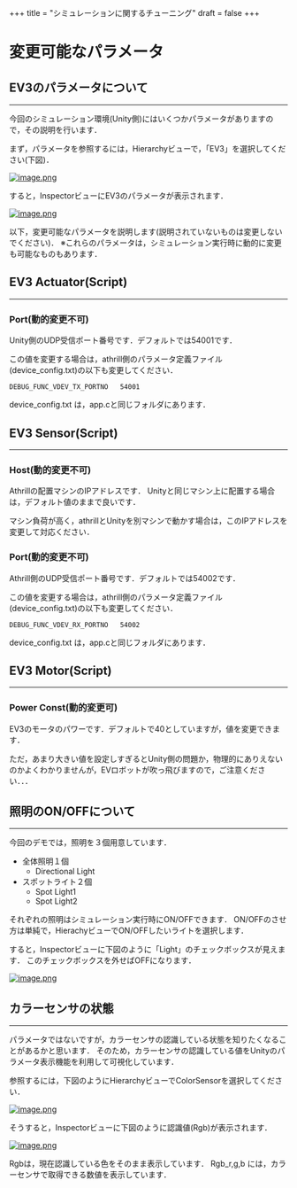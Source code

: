 +++
title = "シミュレーションに関するチューニング"
draft = false
+++
# 変更可能なパラメータ



## EV3のパラメータについて

------

今回のシミュレーション環境(Unity側)にはいくつかパラメータがありますので，その説明を行います．

まず，パラメータを参照するには，Hierarchyビューで，「EV3」を選択してください(下図)．

[![image.png](https://qiita-user-contents.imgix.net/https%3A%2F%2Fqiita-image-store.s3.ap-northeast-1.amazonaws.com%2F0%2F244147%2F11a57fef-9e2d-e0a0-ef76-af5f71fc5d09.png?ixlib=rb-1.2.2&auto=format&gif-q=60&q=75&s=2fdf76b9af97446c26fe08b5e484d631)](https://qiita-user-contents.imgix.net/https%3A%2F%2Fqiita-image-store.s3.ap-northeast-1.amazonaws.com%2F0%2F244147%2F11a57fef-9e2d-e0a0-ef76-af5f71fc5d09.png?ixlib=rb-1.2.2&auto=format&gif-q=60&q=75&s=2fdf76b9af97446c26fe08b5e484d631)

すると，InspectorビューにEV3のパラメータが表示されます．

[![image.png](https://qiita-user-contents.imgix.net/https%3A%2F%2Fqiita-image-store.s3.ap-northeast-1.amazonaws.com%2F0%2F244147%2F835e61c2-0ec6-b955-3e32-01ba535a1860.png?ixlib=rb-1.2.2&auto=format&gif-q=60&q=75&s=34989dc74c297f1639308d77c4282ba6)](https://qiita-user-contents.imgix.net/https%3A%2F%2Fqiita-image-store.s3.ap-northeast-1.amazonaws.com%2F0%2F244147%2F835e61c2-0ec6-b955-3e32-01ba535a1860.png?ixlib=rb-1.2.2&auto=format&gif-q=60&q=75&s=34989dc74c297f1639308d77c4282ba6)

以下，変更可能なパラメータを説明します(説明されていないものは変更しないでください)．
※これらのパラメータは，シミュレーション実行時に動的に変更も可能なものもあります．



## EV3 Actuator(Script)

------

### Port(動的変更不可)

Unity側のUDP受信ポート番号です．デフォルトでは54001です．

この値を変更する場合は，athrill側のパラメータ定義ファイル(device_config.txt)の以下も変更してください．

```
DEBUG_FUNC_VDEV_TX_PORTNO   54001
```

device_config.txt は，app.cと同じフォルダにあります．



## EV3 Sensor(Script)

------

### Host(動的変更不可)

Athrillの配置マシンのIPアドレスです．
Unityと同じマシン上に配置する場合は，デフォルト値のままで良いです．

マシン負荷が高く，athrillとUnityを別マシンで動かす場合は，このIPアドレスを変更して対応ください．

### Port(動的変更不可)

Athrill側のUDP受信ポート番号です．デフォルトでは54002です．

この値を変更する場合は，athrill側のパラメータ定義ファイル(device_config.txt)の以下も変更してください．

```
DEBUG_FUNC_VDEV_RX_PORTNO   54002
```

device_config.txt は，app.cと同じフォルダにあります．



## EV3 Motor(Script)

------

### Power Const(動的変更可)

EV3のモータのパワーです．デフォルトで40としていますが，値を変更できます．

ただ，あまり大きい値を設定しすぎるとUnity側の問題か，物理的にありえないのかよくわかりませんが，EVロボットが吹っ飛びますので，ご注意ください．．．



## 照明のON/OFFについて

------

今回のデモでは，照明を３個用意しています．

- 全体照明１個
    - Directional Light
- スポットライト２個
    - Spot Light1
    - Spot Light2

それぞれの照明はシミュレーション実行時にON/OFFできます．
ON/OFFのさせ方は単純で，HierachyビューでON/OFFしたいライトを選択します．

すると，Inspectorビューに下図のように「Light」のチェックボックスが見えます．
このチェックボックスを外せばOFFになります．

[![image.png](https://qiita-user-contents.imgix.net/https%3A%2F%2Fqiita-image-store.s3.ap-northeast-1.amazonaws.com%2F0%2F244147%2Fd14a2c69-1a29-7e92-9281-db2f2c6dfeb0.png?ixlib=rb-1.2.2&auto=format&gif-q=60&q=75&s=6cce316ca8400bfc1fd70ee8d93784b5)](https://qiita-user-contents.imgix.net/https%3A%2F%2Fqiita-image-store.s3.ap-northeast-1.amazonaws.com%2F0%2F244147%2Fd14a2c69-1a29-7e92-9281-db2f2c6dfeb0.png?ixlib=rb-1.2.2&auto=format&gif-q=60&q=75&s=6cce316ca8400bfc1fd70ee8d93784b5)



## カラーセンサの状態

------

パラメータではないですが，カラーセンサの認識している状態を知りたくなることがあるかと思います．
そのため，カラーセンサの認識している値をUnityのパラメータ表示機能を利用して可視化しています．

参照するには，下図のようにHierarchyビューでColorSensorを選択してください．

[![image.png](https://qiita-user-contents.imgix.net/https%3A%2F%2Fqiita-image-store.s3.ap-northeast-1.amazonaws.com%2F0%2F244147%2Fb1a7d803-a262-07bb-d2e3-cfdc188ae9ab.png?ixlib=rb-1.2.2&auto=format&gif-q=60&q=75&s=435eebd6c23b9982645643c53f8dc4c1)](https://qiita-user-contents.imgix.net/https%3A%2F%2Fqiita-image-store.s3.ap-northeast-1.amazonaws.com%2F0%2F244147%2Fb1a7d803-a262-07bb-d2e3-cfdc188ae9ab.png?ixlib=rb-1.2.2&auto=format&gif-q=60&q=75&s=435eebd6c23b9982645643c53f8dc4c1)

そうすると，Inspectorビューに下図のように認識値(Rgb)が表示されます．

[![image.png](https://qiita-user-contents.imgix.net/https%3A%2F%2Fqiita-image-store.s3.ap-northeast-1.amazonaws.com%2F0%2F244147%2F487343b4-2303-046a-f819-42f058143bf7.png?ixlib=rb-1.2.2&auto=format&gif-q=60&q=75&s=17d4a51db5055db1f82b7a47bc56651c)](https://qiita-user-contents.imgix.net/https%3A%2F%2Fqiita-image-store.s3.ap-northeast-1.amazonaws.com%2F0%2F244147%2F487343b4-2303-046a-f819-42f058143bf7.png?ixlib=rb-1.2.2&auto=format&gif-q=60&q=75&s=17d4a51db5055db1f82b7a47bc56651c)

Rgbは，現在認識している色をそのまま表示しています．
Rgb_r,g,b には，カラーセンサで取得できる数値を表示しています．